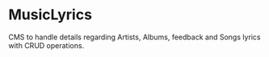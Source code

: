 # MusicLyrics
CMS to handle details regarding Artists, Albums, feedback and Songs lyrics with CRUD operations.
